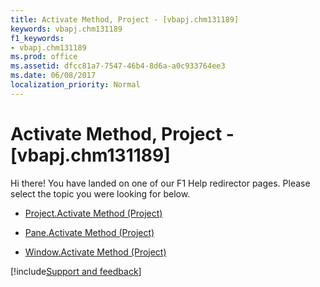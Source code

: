 ```yaml
---
title: Activate Method, Project - [vbapj.chm131189]
keywords: vbapj.chm131189
f1_keywords:
- vbapj.chm131189
ms.prod: office
ms.assetid: dfcc81a7-7547-46b4-8d6a-a0c933764ee3
ms.date: 06/08/2017
localization_priority: Normal
---
```



# Activate Method, Project - [vbapj.chm131189]

Hi there! You have landed on one of our F1 Help redirector pages. Please select the topic you were looking for below.

- [Project.Activate Method (Project)](https://msdn.microsoft.com/library/965ad204-9f56-591f-91a1-7c42ded480cf%28Office.15%29.aspx)

- [Pane.Activate Method (Project)](https://msdn.microsoft.com/library/d88f8d6e-8b65-d0ca-b6c6-0144263fdbf0%28Office.15%29.aspx)

- [Window.Activate Method (Project)](https://msdn.microsoft.com/library/95b97794-89d4-2e0f-b9b1-12cddb38ffbb%28Office.15%29.aspx)

[!include[Support and feedback](~/includes/feedback-boilerplate.md)]